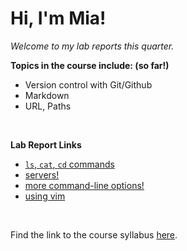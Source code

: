 # Hi, I'm Mia! <br/>
*Welcome to my lab reports this quarter.*

**Topics in the course include: (so far!)**
- Version control with Git/Github
- Markdown
- URL, Paths
<br/>

**Lab Report Links**
- [`ls`, `cat`, `cd` commands](lab1-report.md)
- [servers!](lab-report2.md)
- [more command-line options!](lab-report3.md)
- [using vim](lab7-report.md)
<br/>

Find the link to the course syllabus [here](https://ucsd-cse15l-w24.github.io).
